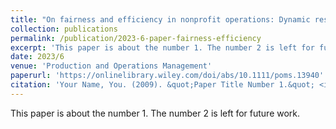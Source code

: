 ```yaml
---
title: "On fairness and efficiency in nonprofit operations: Dynamic resource allocations"
collection: publications
permalink: /publication/2023-6-paper-fairness-efficiency
excerpt: 'This paper is about the number 1. The number 2 is left for future work.'
date: 2023/6
venue: 'Production and Operations Management'
paperurl: 'https://onlinelibrary.wiley.com/doi/abs/10.1111/poms.13940'
citation: 'Your Name, You. (2009). &quot;Paper Title Number 1.&quot; <i>Journal 1</i>. 1(1).'
---
```

This paper is about the number 1. The number 2 is left for future work.
